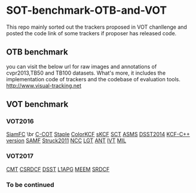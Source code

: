 # SOT-benchmark-OTB-and-VOT
This repo mainly sorted out the trackers proposed in VOT chanllenge and posted the code link of some trackers if proposer has released code.

## OTB benchmark
you can visit the below url for raw images and annotations of cvpr2013,TB50 and TB100 datasets. What's more, it includes the implementation code of trackers and the codebase of evaluation tools.
http://www.visual-tracking.net 

## VOT benchmark

### VOT2016
[SiamFC](https://github.com/bertinetto/siamese-fc) \br
[C-COT](https://github.com/martin-danelljan/Continuous-ConvOp)
[Staple](https://github.com/bertinetto/staple)
[ColorKCF](https://github.com/psenna/KF-EBT)
[sKCF](https://github.com/asolis/vivaTracker)
[SCT](https://github.com/jongwon20000/SCT)
[ASMS](https://github.com/vojirt/asms)
[DSST2014](https://github.com/gnebehay/DSST)
[KCF-C++ version](https://github.com/vojirt/kcf)
[SAMF](https://github.com/ihpdep/samf)
[Struck2011](https://github.com/samhare/struck)
[NCC](https://github.com/votchallenge/toolkit-legacy)
[LGT](https://github.com/lukacu/visual-tracking-matlab)
[ANT](https://github.com/lukacu/visual-tracking-matlab)
[IVT](https://github.com/lukacu/visual-tracking-matlab)
[MIL](https://github.com/lukacu/mil)

### VOT2017
[CMT](https://github.com/gnebehay/CMT)
[CSRDCF](https://github.com/alanlukezic/csr-dcf)
[DSST](http://www.cvl.isy.liu.se/research/objrec/visualtracking/scalvistrack/index.html)
[L1APG](https://github.com/lukacu/visual-tracking-matlab)
[MEEM](https://github.com/lukacu/visual-tracking-matlab)
[SRDCF](http://www.cvl.isy.liu.se/research/objrec/visualtracking/regvistrack/index.html)

### To be continued
